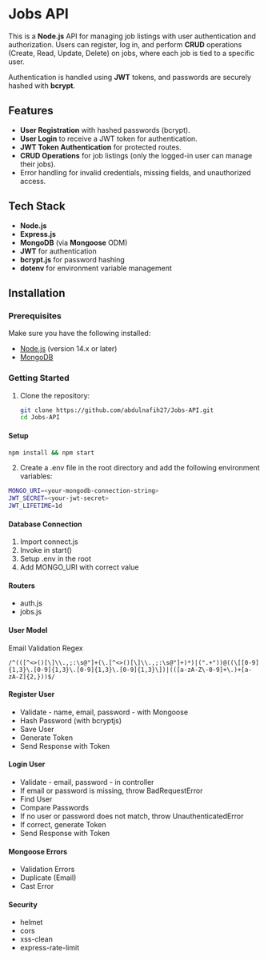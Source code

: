 # Jobs API

This is a **Node.js** API for managing job listings with user authentication and authorization. Users can register, log in, and perform **CRUD** operations (Create, Read, Update, Delete) on jobs, where each job is tied to a specific user.

Authentication is handled using **JWT** tokens, and passwords are securely hashed with **bcrypt**.

## Features

- **User Registration** with hashed passwords (bcrypt).
- **User Login** to receive a JWT token for authentication.
- **JWT Token Authentication** for protected routes.
- **CRUD Operations** for job listings (only the logged-in user can manage their jobs).
- Error handling for invalid credentials, missing fields, and unauthorized access.

## Tech Stack

- **Node.js**
- **Express.js**
- **MongoDB** (via **Mongoose** ODM)
- **JWT** for authentication
- **bcrypt.js** for password hashing
- **dotenv** for environment variable management

## Installation

### Prerequisites

Make sure you have the following installed:
- [Node.js](https://nodejs.org/) (version 14.x or later)
- [MongoDB](https://www.mongodb.com/)

### Getting Started

1. Clone the repository:
   ```bash
   git clone https://github.com/abdulnafih27/Jobs-API.git
   cd Jobs-API

#### Setup

```bash
npm install && npm start
```

2. Create a .env file in the root directory and add the following environment variables:
```bash
MONGO_URI=<your-mongodb-connection-string>
JWT_SECRET=<your-jwt-secret>
JWT_LIFETIME=1d
```

#### Database Connection

1. Import connect.js
2. Invoke in start()
3. Setup .env in the root
4. Add MONGO_URI with correct value

#### Routers

- auth.js
- jobs.js

#### User Model

Email Validation Regex

```regex
/^(([^<>()[\]\\.,;:\s@"]+(\.[^<>()[\]\\.,;:\s@"]+)*)|(".+"))@((\[[0-9]{1,3}\.[0-9]{1,3}\.[0-9]{1,3}\.[0-9]{1,3}\])|(([a-zA-Z\-0-9]+\.)+[a-zA-Z]{2,}))$/
```

#### Register User

- Validate - name, email, password - with Mongoose
- Hash Password (with bcryptjs)
- Save User
- Generate Token
- Send Response with Token

#### Login User

- Validate - email, password - in controller
- If email or password is missing, throw BadRequestError
- Find User
- Compare Passwords
- If no user or password does not match, throw UnauthenticatedError
- If correct, generate Token
- Send Response with Token

#### Mongoose Errors

- Validation Errors
- Duplicate (Email)
- Cast Error

#### Security

- helmet
- cors
- xss-clean
- express-rate-limit


